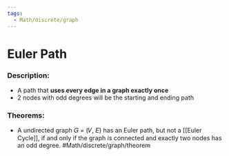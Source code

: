 ```yaml
---
tags:
  - Math/discrete/graph
---
```

# Euler Path
### Description:
- A path that **uses every edge in a graph exactly once**
- 2 nodes with odd degrees will be the starting and ending path
### Theorems:
- A undirected graph 𝐺 = (𝑉, 𝐸) has an Euler path, but not a [[Euler Cycle]], if and only if the graph is connected and exactly two nodes has an odd degree. #Math/discrete/graph/theorem 
<!--ID: 1708099388800-->

